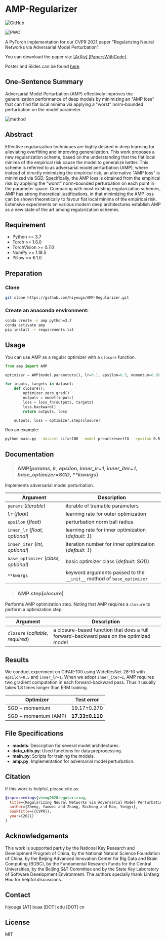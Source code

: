# AMP-Regularizer

![GitHub](https://img.shields.io/github/license/hiyouga/amp-regularizer)

![PWC](https://img.shields.io/endpoint.svg?url=https://paperswithcode.com/badge/regularizing-neural-networks-via-adversarial/image-classification-on-svhn)

A PyTorch implementation for our CVPR 2021 paper "Regularizing Neural Networks via Adversarial Model Perturbation".

You can download the paper via: [[ArXiv]](https://arxiv.org/abs/2010.04925) [[PapersWithCode]](https://paperswithcode.com/paper/regularizing-neural-networks-via-adversarial).

Poster and Slides can be found [here](https://github.com/hiyouga/AMP-Poster-Slides-LaTeX).

## One-Sentence Summary

Adversarial Model Perturbation (AMP) effectively improves the generalization performance of deep models by minimizing an "AMP loss" that can find flat local minima via applying a "worst" norm-bounded perturbation on the model parameter.

![method](assets/method.jpg)

## Abstract

Effective regularization techniques are highly desired in deep learning for alleviating overfitting and improving generalization. This work proposes a new regularization scheme, based on the understanding that the flat local minima of the empirical risk cause the model to generalize better. This scheme is referred to as adversarial model perturbation (AMP), where instead of directly minimizing the empirical risk, an alternative "AMP loss" is minimized via SGD. Specifically, the AMP loss is obtained from the empirical risk by applying the "worst" norm-bounded perturbation on each point in the parameter space. Comparing with most existing regularization schemes, AMP has strong theoretical justifications, in that minimizing the AMP loss can be shown theoretically to favour flat local minima of the empirical risk. Extensive experiments on various modern deep architectures establish AMP as a new state of the art among regularization schemes. 

## Requirement

- Python >= 3.7
- Torch >= 1.6.0
- TorchVision >= 0.7.0
- NumPy >= 1.18.5
- Pillow >= 6.1.0

## Preparation

### Clone

```bash
git clone https://github.com/hiyouga/AMP-Regularizer.git
```

### Create an anaconda environment:

```bash
conda create -n amp python=3.7
conda activate amp
pip install -r requirements.txt
```

## Usage

You can use AMP as a regular optimizer with a `closure` function.

```python
from amp import AMP

optimizer = AMP(model.parameters(), lr=0.1, epsilon=0.5, momentum=0.9)

for inputs, targets in dataset:
    def closure():
        optimizer.zero_grad()
        outputs = model(inputs)
        loss = loss_fn(outputs, targets)
        loss.backward()
        return outputs, loss

    outputs, loss = optimizer.step(closure)
```

Run an example:

```bash
python main.py --dataset cifar100 --model preactresnet18 --epsilon 0.5 --inner_lr 1 --inner_iter 1
```

## Documentation

> ### **AMP(*params*, *lr*, *epsilon*, *inner_lr=1*, *inner_iter=1*, *base_optimizer=SGD*, *\*\*kwargs*)**

Implements adversarial model perturbation.

| Argument                             | Description                                                  |
| ------------------------------------ | ------------------------------------------------------------ |
| `params` (*iterable*)                | iterable of trainable parameters                             |
| `lr` (*float*)                       | learning rate for outer optimization                         |
| `epsilon` (*float*)                  | perturbation norm ball radius                                |
| `inner_lr` (*float, optional*)       | learning rate for inner optimization (*default: 1*)          |
| `inner_iter` (*int, optional*)       | iteration number for inner optimization (*default: 1*)       |
| `base_optimizer` (*class, optional*) | basic optimizer class (*default: SGD*)                       |
| `**kwargs`                           | keyword arguments passed to the `__init__` method of `base_optimizer` |

> ### **AMP.step(*closure*)**

Performs AMP optimization step. Noting that AMP requires a `closure` to perform a optimization step.

| Argument                         | Description                                                  |
| -------------------------------- | ------------------------------------------------------------ |
| `closure` (*callable, required*) | a closure-based function that does a full forward-backward pass on the optimized model |

## Results

We conduct experiment on CIFAR-100 using WideResNet-28-10 with `epsilon=0.5` and `inner_lr=1`. When we adopt `inner_iter=1`, AMP requires two gradient computation in each forward-backward pass. Thus it usually takes 1.8 times longer than ERM training.

| Optimizer            | Test error  |
| -------------------- | ----------- |
| SGD + momentum       | 19.17±0.270 |
| SGD + momentum (AMP) | **17.33±0.110** |

## File Specifications

- **models**: Description for several model architectures.
- **data_utils.py**: Used functions for data preprocessing.
- **main.py**: Scripts for training the models.
- **amp.py**: Implementation for adversarial model perturbation.

## Citation

If this work is helpful, please cite as:

```bibtex
@inproceedings{zheng2020regularizing,
  title={Regularizing Neural Networks via Adversarial Model Perturbation},
  author={Zheng, Yaowei and Zhang, Richong and Mao, Yongyi},
  booktitle={{CVPR}},
  year={2021}
}
```

## Acknowledgements

This work is supported partly by the National Key Research and Development Program of China, by the National Natural Science Foundation of China, by the Beijing Advanced Innovation Center for Big Data and Brain Computing (BDBC), by the Fundamental Research Funds for the Central Universities, by the Beijing S&T Committee and by the State Key Laboratory of Software Development Environment. The authors specially thank Linfang Hou for helpful discussions.

## Contact

hiyouga [AT] buaa [DOT] edu [DOT] cn

## License

MIT
